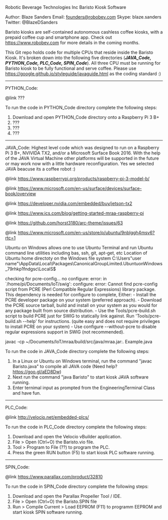 Robotic Beverage Technologies Inc Baristo Kiosk Software 

Author: Blaze Sanders Email: founders@robobev.com Skype: blaze.sanders Twitter: @BlazeDSanders

Baristo kiosks are self-contained autonomous cashless coffee kiosks, with a prepaid coffee  cup and smartphone app. Check out https://www.robobev.com for more details in the coming months.

This Git repo holds code for multiple CPUs that reside inside the Baristo Kiosk. It's broken down into the following five directories (***JAVA_Code, PYTHON_Code, PLC_Code, SPIN_Code***). All three CPU must be running for Baristo kiosk to be fully functional and serve coffee. Please use https://google.github.io/styleguide/javaguide.html as the coding standard :)

***
PYTHON_Code: 

@link ???

To run the code in PYTHON_Code directory complete the following steps:
1. Download and open PYTHON_Code directory onto a Raspberry Pi 3 B+
2. ???
3. ???
4. ???

***

JAVA_Code: Highest level code which was designed to run on a Raspberry Pi 3 B+, NVIVIDA TX2, and/or a Microsoft Surface Book 2016. With the help of the JAVA Virtual Machine other platforms will be supported in the future or may work now with a little hardware reconfiguration. Yes we selected JAVA beacuse its a coffee robot :)

@link https://www.raspberrypi.org/products/raspberry-pi-3-model-b/

@link https://www.microsoft.com/en-us/surface/devices/surface-book/overview 

@link https://developer.nvidia.com/embedded/buy/jetson-tx2

@link https://www.ics.com/blog/getting-started-mraa-raspberry-pi

@link https://github.com/horst3180/arc-theme/issues/63

@link https://www.microsoft.com/en-us/store/p/ubuntu/9nblggh4msv6?rtc=1

Ubuntu on Windows allows one to use Ubuntu Terminal and run Ubuntu command line utilities including bas, ssh, git, apt-get, etc
Location of Ubuntu home directoty on the Windows file system
C:\Users\"user name"\AppData\Local\Packages\CanonicalGroupLimited.UbuntuonWindows_79rhkp1fndgsc\LocalS$

checking for pcre-config... no
configure: error: in `/home/pi/Documents/IoT/swig':
configure: error: 
        Cannot find pcre-config script from PCRE (Perl Compatible Regular Expressions)
        library package. This dependency is needed for configure to complete,
        Either:
        - Install the PCRE developer package on your system (preferred approach).
        - Download the PCRE source tarball, build and install on your system
          as you would for any package built from source distribution.
        - Use the Tools/pcre-build.sh script to build PCRE just for SWIG to statically
          link against. Run 'Tools/pcre-build.sh --help' for instructions.
          (quite easy and does not require privileges to install PCRE on your system)
        - Use configure --without-pcre to disable regular expressions support in SWIG
          (not recommended).

javac -cp ~/Documents/IoT/mraa/build/src/java/mraa.jar:. Example.java


To run the code in JAVA_Code directory complete the following steps:
1. In a Linux or Ubuntu on Windows terminal, run the command "javac Baristo.java" to compile all JAVA code (Need help? https://goo.gl/aED8Dw)
2. Next run the command "java Baristo" to start kiosk JAVA software running.  
3. Enter ternimal input as prompted from the EngineeringTerminal Class and have fun.

***

PLC_Code: 

@link  http://velocio.net/embedded-plcs/

To run the code in PLC_Code directory complete the following steps:
1. Download and open the Velocio vBuilder application.
2. File > Open (Ctrl+O) the Baristo.vio file.
3. Tool > Program to File (??) to program the PLC.
4. Press the green RUN button (F5) to start kiosk PLC software running.

***

SPIN_Code: 

@link https://www.parallax.com/product/32810

To run the code in SPIN_Code directory complete the following steps:
1. Download and open the Parallax Propeller Tool / IDE.
2. File > Open (Ctrl+O) the Baristo.SPIN file
3. Run > Compile Current > Load EEPROM (F11) to programm EEPROM and start kiosk SPIN software running. 
